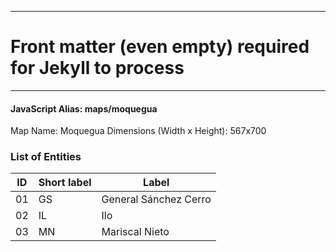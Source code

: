   ---
# Front matter (even empty) required for Jekyll to process
---

#### JavaScript Alias: maps/moquegua

Map Name: Moquegua
Dimensions (Width x Height): 567x700


### List of Entities

ID | Short label | Label
---|---|---|
01| GS | General Sánchez Cerro
02| IL | Ilo
03| MN | Mariscal Nieto
